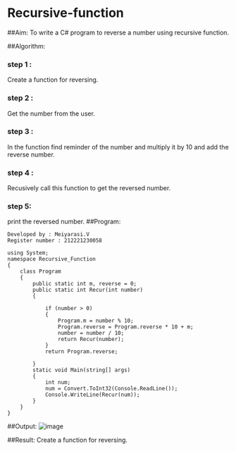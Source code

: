 # Recursive-function

##Aim: To write a C# program to reverse a number using recursive function.

##Algorithm:
### step 1 :
Create a function for reversing.
### step 2 :
Get the number from the user.
### step 3 :
In the function find reminder of the number and multiply it by 10 and add the reverse number.
### step 4 :
Recusively call this function to get the reversed number.
### step 5:
print the reversed number.
##Program:
~~~
Developed by : Meiyarasi.V
Register number : 212221230058
~~~
~~~
using System;
namespace Recursive_Function
{
    class Program
    {
        public static int m, reverse = 0;
        public static int Recur(int number)
        {
            
            if (number > 0)
            {
                Program.m = number % 10;
                Program.reverse = Program.reverse * 10 + m;
                number = number / 10;
                return Recur(number);
            }
            return Program.reverse;

        }
        static void Main(string[] args)
        {
            int num;
            num = Convert.ToInt32(Console.ReadLine());
            Console.WriteLine(Recur(num));
        }
    }
}
~~~

##Output:
![image](https://github.com/21005984/Recursive-function/assets/94748389/a3bd980a-add5-475e-b483-53277d948a0e)

##Result:
Create a function for reversing.
